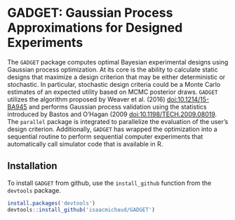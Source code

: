 
<!-- README.md is generated from README.Rmd. Please edit that file -->

# GADGET: Gaussian Process Approximations for Designed Experiments

The `GADGET` package computes optimal Bayesian experimental designs
using Gaussian process optimization. At its core is the ability to
calculate static designs that maximize a design criterion that may be
either deterministic or stochastic. In particular, stochastic design
criteria could be a Monte Carlo estimates of an expected utility based
on MCMC posterior draws. `GADGET` utilizes the algorithm proposed by
Weaver et al. (2016) <doi:10.1214/15-BA945> and performs Gaussian
process validation using the statistics introduced by Bastos and O’Hagan
(2009 <doi:10.1198/TECH.2009.08019>. The `parallel` package is
integrated to parallelize the evaluation of the user’s design criterion.
Additionally, `GADGET` has wrapped the optimization into a sequential
routine to perform sequential computer experiments that automatically
call simulator code that is available in R.

## Installation

To install `GADGET` from github, use the `install_github` function from
the `devtools` package.

``` r
install.packages('devtools')
devtools::install_github('isaacmichaud/GADGET')
```
